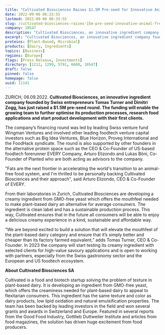 ```yaml
---
title: "Cultivated Biosciences Raises $1.5M Pre-seed for Innovative Animal-Free Fats for Plant-Based Dairy"
date: 2022-09-06 06:33:55
lastmod: 2022-09-06 06:33:55
slug: /cultivated-biosciences-raises-15m-pre-seed-innovative-animal-free-fats-plant-based-dairy
company: 10547
description: "Cultivated Biosciences, an innovative ingredient company founded by Swiss entrepreneurs Tomas Turner and Dimitri Zogg, has just raised a $1.5M pre-seed round. The funding will enable the growing team to further optimise its production processes, research food applications and start product development with their first clients."
excerpt: "Cultivated Biosciences, an innovative ingredient company founded by Swiss entrepreneurs Tomas Turner and Dimitri Zogg, has just raised a $1.5M pre-seed round. The funding will enable the growing team to further optimise its production processes, research food applications and start product development with their first clients."
proteins: [Plant-Based, Microbial]
products: [Dairy, Ingredients]
topics: [Business]
regions: [Europe]
flags: [Press Release, Investments]
directory: [1212, 1299, 5791, 6600, 10547]
draft: false
pinned: false
homepage: false
uuid: 11141
---
```

<p>ZURICH, 06.09.2022. <strong>Cultivated Biosciences, an innovative ingredient company founded by Swiss entrepreneurs Tomas Turner and Dimitri Zogg, has just raised a $1.5M pre-seed round. The funding will enable the growing team to further optimise its production processes, research food applications and start product development with their first clients.</strong></p>
<p>The company’s financing round was led by leading Swiss venture fund Wingman Ventures and involved other leading foodtech venture capital investors such as Big Idea Ventures, Blue Horizon, Proveg International and the FoodHack syndicate. The round is also supported by other founders in the alternative protein space such as the CEO & Co-Founder of US-based foodtech forerunner EVERY Company, Arturo Elizondo and Lukas Böni, Co-Founder of Planted who are both acting as advisors to the company.</p>
<p>"Fats are the next frontier in accelerating the world's transition to an animal-free food system, and I'm thrilled to be personally backing Cultivated Biosciences and their approach", said Arturo Elizondo, CEO & Co-Founder of EVERY.</p>
<p>From their laboratories in Zurich, Cultivated Biosciences are developing a creamy ingredient from GMO-free yeast which offers the mouthfeel needed to make plant-based dairy an alternative for average consumers. The ingredient is clean label and has a sustainable production process. This way, Cultivated ensures that in the future all consumers will be able to enjoy a delicious creamy experience in a kind, sustainable and affordable way.</p>
<p>“We are beyond excited to build a solution that will elevate the mouthfeel of the plant-based dairy category and ensure that it’s simply better and cheaper than its factory farmed equivalent,” adds Tomas Turner, CEO & Co-Founder. In 2023 the company will start testing its creamy ingredient with selected clients for high-value savoury applications and is open to working with partners, especially from the Swiss gastronomy sector and the European and US foodtech ecosystem.</p>
<p><strong>About Cultivated Biosciences SA</strong></p>
<p>Cultivated is a food and biotech startup solving the problem of texture in plant-based dairy. It is developing an ingredient from GMO-free yeast, which offers the creaminess needed for plant-based dairy to appeal to flexitarian consumers. This ingredient has the same texture and color as dairy products, low lipid oxidation and natural emulsification properties. The team has been backed by leading investors in the field and won several grants and awards in Switzerland and Europe. Featured in several reports from the Good Food Industry, Gottlieb Duttweiler Institute and articles from food magazines, the solution has driven huge excitement from food producers.</p>
